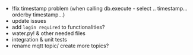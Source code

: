 - !fix timestamp problem (when calling db.execute - select .. timestamp... orderby timestamp...)
- update issues
- add `login required` to functionalities?
- water.py! & other needed files 
- integration & unit tests
- rename mqtt topic/ create more topics?
